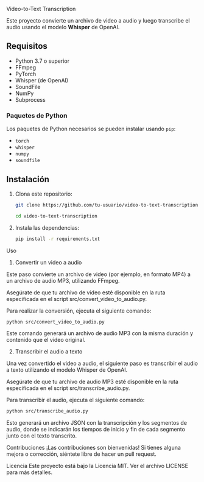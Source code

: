 Video-to-Text Transcription

Este proyecto convierte un archivo de video a audio y luego transcribe el audio usando el modelo **Whisper** de OpenAI.

## Requisitos

- Python 3.7 o superior
- FFmpeg
- PyTorch
- Whisper (de OpenAI)
- SoundFile
- NumPy
- Subprocess

### Paquetes de Python

Los paquetes de Python necesarios se pueden instalar usando `pip`:

- `torch`
- `whisper`
- `numpy`
- `soundfile`

## Instalación

1. Clona este repositorio:
   ```bash
   git clone https://github.com/tu-usuario/video-to-text-transcription.git
   ```

   ```bash
   cd video-to-text-transcription
   ```

2. Instala las dependencias:
   ```bash
   pip install -r requirements.txt
   ```
   
Uso

1. Convertir un video a audio
   
Este paso convierte un archivo de video (por ejemplo, en formato MP4) a un archivo de audio MP3, utilizando FFmpeg.

Asegúrate de que tu archivo de video esté disponible en la ruta especificada en el script src/convert_video_to_audio.py.

Para realizar la conversión, ejecuta el siguiente comando:

```bash
python src/convert_video_to_audio.py
```

Este comando generará un archivo de audio MP3 con la misma duración y contenido que el video original.

2. Transcribir el audio a texto
   
Una vez convertido el video a audio, el siguiente paso es transcribir el audio a texto utilizando el modelo Whisper de OpenAI.

Asegúrate de que tu archivo de audio MP3 esté disponible en la ruta especificada en el script src/transcribe_audio.py.

Para transcribir el audio, ejecuta el siguiente comando:

```bash
python src/transcribe_audio.py
```

Esto generará un archivo JSON con la transcripción y los segmentos de audio, donde se indicarán los tiempos de inicio y fin de cada segmento junto con el texto transcrito.


Contribuciones
¡Las contribuciones son bienvenidas! Si tienes alguna mejora o corrección, siéntete libre de hacer un pull request.

Licencia
Este proyecto está bajo la Licencia MIT. Ver el archivo LICENSE para más detalles.
